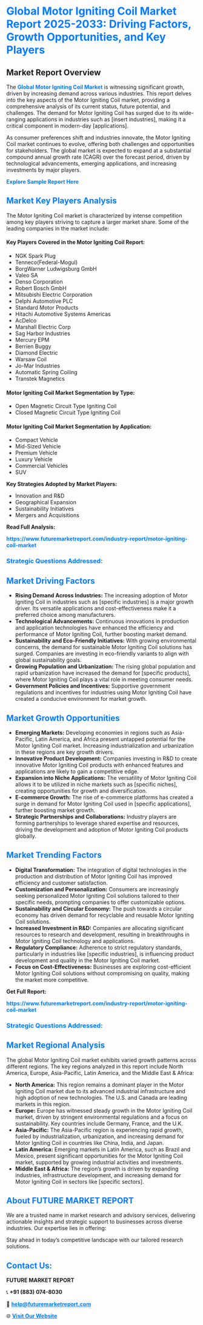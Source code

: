 <h1 style="color: #007BFF;">Global Motor Igniting Coil Market Report 2025-2033: Driving Factors, Growth Opportunities, and Key Players</h1>

<section id="overview">
<h2>Market Report Overview</h2>
<p>The <a href="https://www.futuremarketreport.com/industry-report/motor-igniting-coil-market" style="color: #007BFF; text-decoration: none;"><strong>Global Motor Igniting Coil Market</strong></a> is witnessing significant growth, driven by increasing demand across various industries. This report delves into the key aspects of the Motor Igniting Coil market, providing a comprehensive analysis of its current status, future potential, and challenges. The demand for Motor Igniting Coil has surged due to its wide-ranging applications in industries such as [insert industries], making it a critical component in modern-day [applications].</p>
<p>As consumer preferences shift and industries innovate, the Motor Igniting Coil market continues to evolve, offering both challenges and opportunities for stakeholders. The global market is expected to expand at a substantial compound annual growth rate (CAGR) over the forecast period, driven by technological advancements, emerging applications, and increasing investments by major players.</p>
</section>

<section id="overview">
<p><a href="https://www.futuremarketreport.com/request-sample/reportId=60466" style="color: #007BFF; text-decoration: none;"><strong>Explore Sample Report Here</strong></a></p>
</section>

<section id="key-players">
<h2 style="color: #007BFF;">Market Key Players Analysis</h2>
<p>The Motor Igniting Coil market is characterized by intense competition among key players striving to capture a larger market share. Some of the leading companies in the market include:</p>
<h4>Key Players Covered in the Motor Igniting Coil Report:</h4>
<ul><li>NGK Spark Plug</li><li>Tenneco(Federal-Mogul)</li><li>BorgWarner Ludwigsburg GmbH</li><li>Valeo SA</li><li>Denso Corporation</li><li>Robert Bosch GmbH</li><li>Mitsubishi Electric Corporation</li><li>Delphi Automotive PLC</li><li>Standard Motor Products</li><li>Hitachi Automotive Systems Americas</li><li>AcDelco</li><li>Marshall Electric Corp</li><li>Sag Harbor Industries</li><li>Mercury EPM</li><li>Berrien Buggy</li><li>Diamond Electric</li><li>Warsaw Coil</li><li>Jo-Mar Industries</li><li>Automatic Spring Coiling</li><li>Transtek Magnetics</li></ul>
<h4>Motor Igniting Coil Market Segmentation by Type:</h4>
<ul><li>Open Magnetic Circuit Type Igniting Coil</li><li>Closed Magnetic Circuit Type Igniting Coil</li></ul>

<h4>Motor Igniting Coil Market Segmentation by Application:</h4>
<ul><li>Compact Vehicle</li><li>Mid-Sized Vehicle</li><li>Premium Vehicle</li><li>Luxury Vehicle</li><li>Commercial Vehicles</li><li>SUV</li></ul>
<p><strong>Key Strategies Adopted by Market Players:</strong></p>
<ul>
<li>Innovation and R&D</li>
<li>Geographical Expansion</li>
<li>Sustainability Initiatives</li>
<li>Mergers and Acquisitions</li>
</ul>
</section>

<section>
<p><strong>Read Full Analysis: </strong></p><a href="https://www.futuremarketreport.com/industry-report/motor-igniting-coil-market" style="color: #007BFF; text-decoration: none;"><strong>https://www.futuremarketreport.com/industry-report/motor-igniting-coil-market</strong></a>
<h3 style="color: #007BFF;">Strategic Questions Addressed:</h3>
</section>

<section id="driving-factors">
<h2 style="color: #007BFF;">Market Driving Factors</h2>
<ul>
<li><strong>Rising Demand Across Industries:</strong> The increasing adoption of Motor Igniting Coil in industries such as [specific industries] is a major growth driver. Its versatile applications and cost-effectiveness make it a preferred choice among manufacturers.</li>
<li><strong>Technological Advancements:</strong> Continuous innovations in production and application technologies have enhanced the efficiency and performance of Motor Igniting Coil, further boosting market demand.</li>
<li><strong>Sustainability and Eco-Friendly Initiatives:</strong> With growing environmental concerns, the demand for sustainable Motor Igniting Coil solutions has surged. Companies are investing in eco-friendly variants to align with global sustainability goals.</li>
<li><strong>Growing Population and Urbanization:</strong> The rising global population and rapid urbanization have increased the demand for [specific products], where Motor Igniting Coil plays a vital role in meeting consumer needs.</li>
<li><strong>Government Policies and Incentives:</strong> Supportive government regulations and incentives for industries using Motor Igniting Coil have created a conducive environment for market growth.</li>
</ul>
</section>

<section id="growth-opportunities">
<h2 style="color: #007BFF;">Market Growth Opportunities</h2>
<ul>
<li><strong>Emerging Markets:</strong> Developing economies in regions such as Asia-Pacific, Latin America, and Africa present untapped potential for the Motor Igniting Coil market. Increasing industrialization and urbanization in these regions are key growth drivers.</li>
<li><strong>Innovative Product Development:</strong> Companies investing in R&D to create innovative Motor Igniting Coil products with enhanced features and applications are likely to gain a competitive edge.</li>
<li><strong>Expansion into Niche Applications:</strong> The versatility of Motor Igniting Coil allows it to be utilized in niche markets such as [specific niches], creating opportunities for growth and diversification.</li>
<li><strong>E-commerce Growth:</strong> The rise of e-commerce platforms has created a surge in demand for Motor Igniting Coil used in [specific applications], further boosting market growth.</li>
<li><strong>Strategic Partnerships and Collaborations:</strong> Industry players are forming partnerships to leverage shared expertise and resources, driving the development and adoption of Motor Igniting Coil products globally.</li>
</ul>
</section>

<section id="trending-factors">
<h2 style="color: #007BFF;">Market Trending Factors</h2>
<ul>
<li><strong>Digital Transformation:</strong> The integration of digital technologies in the production and distribution of Motor Igniting Coil has improved efficiency and customer satisfaction.</li>
<li><strong>Customization and Personalization:</strong> Consumers are increasingly seeking personalized Motor Igniting Coil solutions tailored to their specific needs, prompting companies to offer customizable options.</li>
<li><strong>Sustainability and Circular Economy:</strong> The push towards a circular economy has driven demand for recyclable and reusable Motor Igniting Coil solutions.</li>
<li><strong>Increased Investment in R&D:</strong> Companies are allocating significant resources to research and development, resulting in breakthroughs in Motor Igniting Coil technology and applications.</li>
<li><strong>Regulatory Compliance:</strong> Adherence to strict regulatory standards, particularly in industries like [specific industries], is influencing product development and quality in the Motor Igniting Coil market.</li>
<li><strong>Focus on Cost-Effectiveness:</strong> Businesses are exploring cost-efficient Motor Igniting Coil solutions without compromising on quality, making the market more competitive.</li>
</ul>
</section>

<section>
<p><strong>Get Full Report: </strong></p><a href="https://www.futuremarketreport.com/industry-report/motor-igniting-coil-market" style="color: #007BFF; text-decoration: none;"><strong>https://www.futuremarketreport.com/industry-report/motor-igniting-coil-market</strong></a>
<h3 style="color: #007BFF;">Strategic Questions Addressed:</h3>
</section>


<section id="regional-analysis">
<h2 style="color: #007BFF;">Market Regional Analysis</h2>
<p>The global Motor Igniting Coil market exhibits varied growth patterns across different regions. The key regions analyzed in this report include North America, Europe, Asia-Pacific, Latin America, and the Middle East & Africa:</p>
<ul>
<li><strong>North America:</strong> This region remains a dominant player in the Motor Igniting Coil market due to its advanced industrial infrastructure and high adoption of new technologies. The U.S. and Canada are leading markets in this region.</li>
<li><strong>Europe:</strong> Europe has witnessed steady growth in the Motor Igniting Coil market, driven by stringent environmental regulations and a focus on sustainability. Key countries include Germany, France, and the U.K.</li>
<li><strong>Asia-Pacific:</strong> The Asia-Pacific region is experiencing rapid growth, fueled by industrialization, urbanization, and increasing demand for Motor Igniting Coil in countries like China, India, and Japan.</li>
<li><strong>Latin America:</strong> Emerging markets in Latin America, such as Brazil and Mexico, present significant opportunities for the Motor Igniting Coil market, supported by growing industrial activities and investments.</li>
<li><strong>Middle East & Africa:</strong> The region’s growth is driven by expanding industries, infrastructure development, and increasing demand for Motor Igniting Coil in sectors like [specific sectors].</li>
</ul>
</section>

<footer>
<h2 style="color: #007BFF;">About FUTURE MARKET REPORT</h2>
<p>We are a trusted name in market research and advisory services, delivering actionable insights and strategic support to businesses across diverse industries. Our expertise lies in offering:</p>

<p>Stay ahead in today’s competitive landscape with our tailored research solutions.</p>

<h2 style="color: #007BFF;">Contact Us:</h2>
<p><strong>FUTURE MARKET REPORT</strong></p>
<p>📞 <strong>+91 (883) 074-8030</strong></p>
<p>📧 <strong><a href="mailto:help@futuremarketreport.com" style="color: #007BFF;">help@futuremarketreport.com</a></strong></p>
<p>🌐 <strong><a href="https://www.futuremarketreport.com/" style="color: #007BFF;">Visit Our Website</a></strong></p>
</footer>